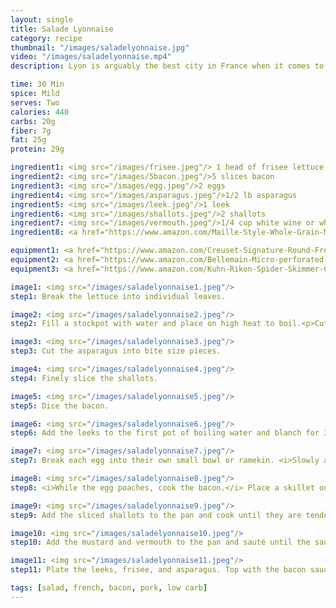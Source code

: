 ```yaml
---
layout: single
title: Salade Lyonnaise
category: recipe
thumbnail: "/images/saladelyonnaise.jpg"
video: "/images/saladelyonnaise.mp4"
description: Lyon is arguably the best city in France when it comes to food, and it's no surprise that the Salade Lyonnaise is one of the most flavorful salads that France has to offer. A soft poached egg sits on a bed of frisee, asparagus, and leeks and is accented with a warm bacon vinagrette. 

time: 30 Min
spice: Mild
serves: Two
calories: 440
carbs: 20g
fiber: 7g
fat: 25g
protein: 29g

ingredient1: <img src="/images/frisee.jpeg"/> 1 head of frisee lettuce
ingredient2: <img src="/images/5bacon.jpeg"/>5 slices bacon
ingredient3: <img src="/images/egg.jpeg"/>2 eggs
ingredient4: <img src="/images/asparagus.jpeg"/>1/2 lb asparagus
ingredient5: <img src="/images/leek.jpeg"/>1 leek
ingredient6: <img src="/images/shallots.jpeg"/>2 shallots
ingredient7: <img src="/images/vermouth.jpeg"/>1/4 cup white wine or white vermouth
ingredient8: <a href="https://www.amazon.com/Maille-Style-Whole-Grain-Mustard/dp/B000SR5VOU/ref=as_li_ss_tl?ie=UTF8&qid=1481914703&sr=8-6&keywords=dijon&linkCode=ll1&tag=cilalime09-20&linkId=6e0752d530b29c4c1499a974b45b73ca"><img src="/images/dijonmustard.jpeg"/>2 tbsp grainy dijon mustard</a>

equipment1: <a href="https://www.amazon.com/Creuset-Signature-Round-French-Truffle/dp/B0076NOFSC/ref=as_li_ss_tl?s=kitchen&rps=1&ie=UTF8&qid=1481598867&sr=1-38&keywords=le+creuset&refinements=p_85:2470955011&th=1&linkCode=ll1&tag=cilalime09-20&linkId=9987204213f6c7ac4d1e12889972e623"><img src="/images/stockpot.jpeg"/>stockpot</a>
equipment2: <a href="https://www.amazon.com/Bellemain-Micro-perforated-Stainless-5-quart-Colander-Dishwasher/dp/B00O97D0DO/ref=as_li_ss_tl?s=kitchen&rps=1&ie=UTF8&qid=1481916015&sr=1-4&keywords=colander&refinements=p_85:2470955011&linkCode=ll1&tag=cilalime09-20&linkId=926d38b26a0d016b9b6c627a7b507715"><img src="/images/colander.jpeg"/>colander </a>
equipment3: <a href="https://www.amazon.com/Kuhn-Rikon-Spider-Skimmer-Graphite/dp/B00CLKY4UY/ref=as_li_ss_tl?ie=UTF8&qid=1482801541&sr=8-1&keywords=kuhn+rikon+spider&linkCode=ll1&tag=cilalime09-20&linkId=5c4f3660dd0f6b5212c7b994352f2c55"><img src="/images/spyder.jpeg"/>spyder or slotted spatula </a>

image1: <img src="/images/saladelyonnaise1.jpeg"/>
step1: Break the lettuce into individual leaves.

image2: <img src="/images/saladelyonnaise2.jpeg"/>
step2: Fill a stockpot with water and place on high heat to boil.<p>Cut the leek into 1/2" slices. Discard the darkest green portion.</p>

image3: <img src="/images/saladelyonnaise3.jpeg"/>
step3: Cut the asparagus into bite size pieces.

image4: <img src="/images/saladelyonnaise4.jpeg"/>
step4: Finely slice the shallots.

image5: <img src="/images/saladelyonnaise5.jpeg"/>
step5: Dice the bacon.

image6: <img src="/images/saladelyonnaise6.jpeg"/>
step6: Add the leeks to the first pot of boiling water and blanch for 3 minutes. Add the asparagus and blanch for an additional 3 minutes. <p>Then transfer the asparagus and leeks to a colander and run cold water over the vegetables to stop the cooking process.</p><p><i>Don't toss the water, you'll use it for the eggs!</i></p>

image7: <img src="/images/saladelyonnaise7.jpeg"/>
step7: Break each egg into their own small bowl or ramekin. <i>Slowly and gently,</i> tip each bowl into the hot water, and let the egg float into the hot water. Turn the heat off, and cook for 4 minutes.<p>Use a spyder of slotted spatula to retrieve the poached eggs. Set them in a bowl or plate until ready for plating.</p>

image8: <img src="/images/saladelyonnaise8.jpeg"/>
step8: <i>While the egg poaches, cook the bacon.</i> Place a skillet on medium high heat. Once the skillet is hot add the bacon and sauté until the fat renders. Remove the bacon from the pan, but leave the fat behind.

image9: <img src="/images/saladelyonnaise9.jpeg"/>
step9: Add the sliced shallots to the pan and cook until they are tender.

image10: <img src="/images/saladelyonnaise10.jpeg"/>
step10: Add the mustard and vermouth to the pan and sauté until the sauce has reduced in half. Remove from heat.

image11: <img src="/images/saladelyonnaise11.jpeg"/>
step11: Plate the leeks, frisee, and asparagus. Top with the bacon sauce and the crisped bacon. Delicately transfer one of the  poached eggs on top of each plate.

tags: [salad, french, bacon, pork, low carb]
---
```

